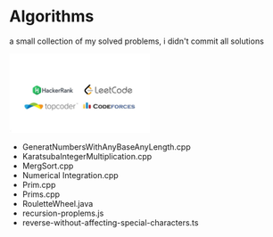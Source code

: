 # Algorithms
a small collection of my solved problems, i didn't commit all solutions


<img width="50%" src="https://raw.githubusercontent.com/almgwary/algorithms/master/code-arena.jpg">

 - GeneratNumbersWithAnyBaseAnyLength.cpp
 - KaratsubaIntegerMultiplication.cpp
 - MergSort.cpp
 - Numerical Integration.cpp
 - Prim.cpp
 - Prims.cpp
 - RouletteWheel.java
 - recursion-proplems.js
 - reverse-without-affecting-special-characters.ts

